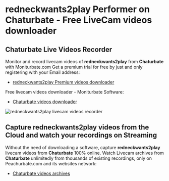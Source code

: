 # redneckwants2play Performer on Chaturbate - Free LiveCam videos downloader

## Chaturbate Live Videos Recorder

Monitor and record livecam videos of **redneckwants2play** from **Chaturbate** with Moniturbate.com
Get a premium trial for free by just and only registering with your Email address:
* [redneckwants2play Premium videos downloader](https://moniturbate.com/request-demo-licence-key.html)

Free livecam videos downloader - Moniturbate Software:
* [Chaturbate videos downloader](https://moniturbate.com/moniturbate-download-software.html)

![redneckwants2play livecam videos recorder](https://peachurnet.com/templates/moniturbate-software.png)


## Capture redneckwants2play videos from the Cloud and watch your recordings on Streaming

Without the need of downloading a software, capture **redneckwants2play** livecam videos from **Chaturbate** 100% online.
Watch Livecam archives from **Chaturbate** unlimitedly from thousands of existing recordings, only on Peachurbate.com and its websites network:
* [Chaturbate videos archives](https://peachurnet.com/)